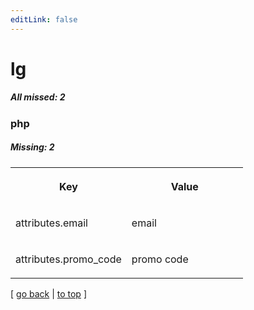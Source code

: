 ```yaml
---
editLink: false
---
```


# lg

##### All missed: 2


### php

##### Missing: 2

<table width="100%">
<tr><th width="50%">

Key

</th><th width="50%">

Value

</th></tr>
<tr><td width="50%">

attributes.email

</td><td width="50%">

email

</td></tr>
<tr><td width="50%">

attributes.promo_code

</td><td width="50%">

promo code

</td></tr>
</table>

[ [go back](../status.md) | [to top](#) ]

